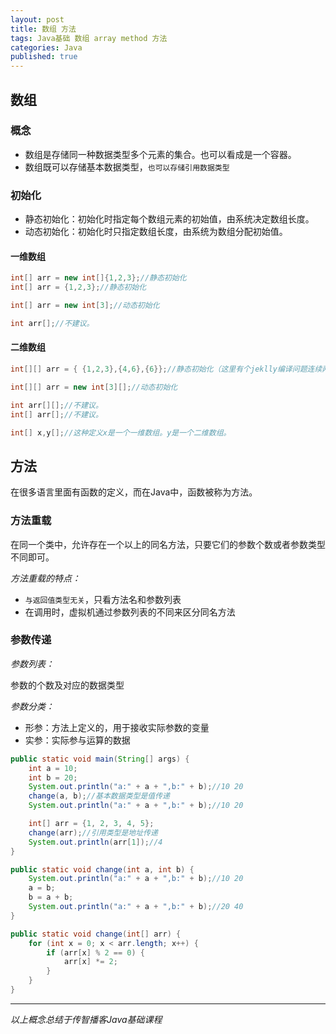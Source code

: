 ```yaml
---  
layout: post  
title: 数组 方法  
tags: Java基础 数组 array method 方法  
categories: Java  
published: true  
---  
```


## 数组

### 概念

* 数组是存储同一种数据类型多个元素的集合。也可以看成是一个容器。
* 数组既可以存储基本数据类型，`也可以存储引用数据类型`

### 初始化

* 静态初始化：初始化时指定每个数组元素的初始值，由系统决定数组长度。
* 动态初始化：初始化时只指定数组长度，由系统为数组分配初始值。

#### 一维数组

```java
int[] arr = new int[]{1,2,3};//静态初始化
int[] arr = {1,2,3};//静态初始化

int[] arr = new int[3];//动态初始化

int arr[];//不建议。
```

#### 二维数组

```java
int[][] arr = { {1,2,3},{4,6},{6}};//静态初始化（这里有个jeklly编译问题连续两个花括号会使Liquid filters报错）

int[][] arr = new int[3][];//动态初始化

int arr[][];//不建议。
int[] arr[];//不建议。

int[] x,y[];//这种定义x是一个一维数组。y是一个二维数组。
```

## 方法

在很多语言里面有函数的定义，而在Java中，函数被称为方法。

### 方法重载

在同一个类中，允许存在一个以上的同名方法，只要它们的参数个数或者参数类型不同即可。

*方法重载的特点：*

* `与返回值类型无关`，只看方法名和参数列表
* 在调用时，虚拟机通过参数列表的不同来区分同名方法


### 参数传递

*参数列表：*

参数的个数及对应的数据类型

*参数分类：*

* 形参：方法上定义的，用于接收实际参数的变量
* 实参：实际参与运算的数据



```java
public static void main(String[] args) {
    int a = 10;
    int b = 20;
    System.out.println("a:" + a + ",b:" + b);//10 20
    change(a, b);//基本数据类型是值传递
    System.out.println("a:" + a + ",b:" + b);//10 20

    int[] arr = {1, 2, 3, 4, 5};
    change(arr);//引用类型是地址传递
    System.out.println(arr[1]);//4
}

public static void change(int a, int b) {
    System.out.println("a:" + a + ",b:" + b);//10 20
    a = b;
    b = a + b;
    System.out.println("a:" + a + ",b:" + b);//20 40
}

public static void change(int[] arr) {
    for (int x = 0; x < arr.length; x++) {
        if (arr[x] % 2 == 0) {
            arr[x] *= 2;
        }
    }
}
```

----------

*以上概念总结于传智播客Java基础课程*